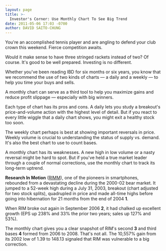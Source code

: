 ```yaml
---
layout: page
title: >-
  Investor's Corner: Use Monthly Chart To See Big Trend
date: 2011-05-06 17:03 -0700
author: DAVID SAITO-CHUNG
---
```





You're an accomplished tennis player and are angling to defend your club crown this weekend. Fierce competition awaits.

  

Would it make sense to have three stringed rackets instead of two? Of course. It's good to be well prepared. Investing is no different.

  

Whether you've been reading IBD for six months or six years, you know that we recommend the use of two kinds of charts — a daily and a weekly — to help you time your buys and sells.

  

A monthly chart can serve as a third tool to help you maximize gains and reduce profit slippage — especially with big winners.

  

Each type of chart has its pros and cons. A daily lets you study a breakout's price-and-volume action with the highest level of detail. But if you react to every little wiggle that a daily chart shows, you might exit a healthy stock too soon.

  

The weekly chart perhaps is best at showing important reversals in price. Weekly volume is crucial to understanding the status of supply vs. demand. It's also the best chart to use to count bases.

  

A monthly chart has its weaknesses. A new high in low volume or a nasty reversal might be hard to spot. But if you've held a true market leader through a couple of normal corrections, use the monthly chart to track its long-term uptrend.

  

**Research In Motion** ([RIMM](https://research.investors.com/quote.aspx?symbol=RIMM)), one of the pioneers in smartphones, rebounded from a devastating decline during the 2000-02 bear market. It jumped to a 52-week high during a July 31, 2003, breakout (chart adjusted for two stock splits), quadrupled in price and made all-time highs before going into hibernation for 21 months from the end of 2004 **1**.

  

When RIM broke out again in September 2006 **2**, it had chalked up excellent growth (EPS up 238% and 33% the prior two years; sales up 127% and 53%).

  

The monthly chart gives you a clear snapshot of RIM's second **3** and third bases **4** formed from 2006 to 2008. That's not all. The 10,557% gain from its 2002 low of 1.39 to 148.13 signaled that RIM was vulnerable to a big correction.




